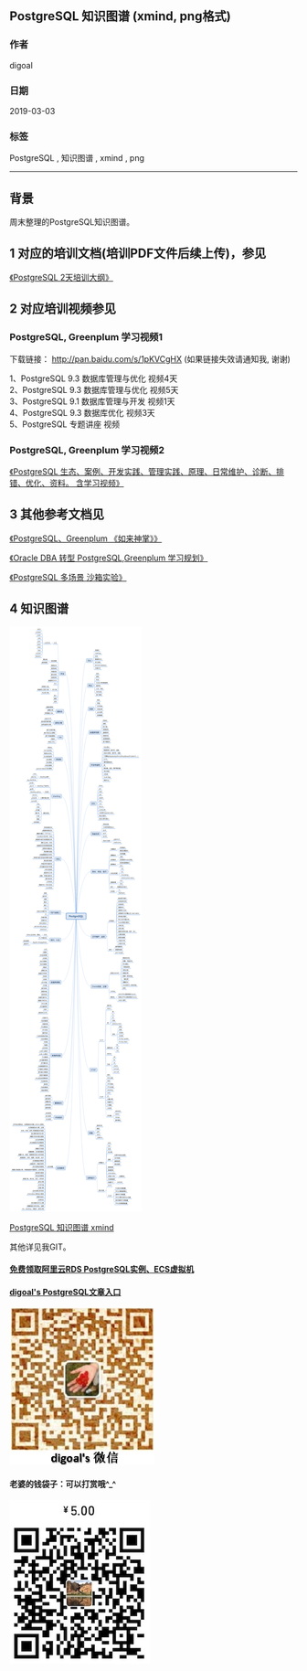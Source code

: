 ## PostgreSQL 知识图谱 (xmind, png格式)  
                                                                     
### 作者                                                                     
digoal                                                                     
                                                                     
### 日期                                                                     
2019-03-03                                                                   
                                                                     
### 标签                                                                     
PostgreSQL , 知识图谱 , xmind , png    
                                                                     
----                                                                     
                                                                     
## 背景      
周末整理的PostgreSQL知识图谱。  
  
## 1 对应的培训文档(培训PDF文件后续上传)，参见  
  
[《PostgreSQL 2天培训大纲》](../201901/20190105_01.md)    
  
## 2 对应培训视频参见  
  
### PostgreSQL, Greenplum 学习视频1    
    
下载链接： http://pan.baidu.com/s/1pKVCgHX   (如果链接失效请通知我, 谢谢)    
    
1、PostgreSQL 9.3 数据库管理与优化 视频4天    
2、PostgreSQL 9.3 数据库管理与优化 视频5天    
3、PostgreSQL 9.1 数据库管理与开发 视频1天    
4、PostgreSQL 9.3 数据库优化 视频3天    
5、PostgreSQL 专题讲座 视频    
    
### PostgreSQL, Greenplum 学习视频2    
    
[《PostgreSQL 生态、案例、开发实践、管理实践、原理、日常维护、诊断、排错、优化、资料。  含学习视频》](../201801/20180121_01.md)   
  
## 3 其他参考文档见  
[《PostgreSQL、Greenplum 《如来神掌》》](../201706/20170601_02.md)       
    
[《Oracle DBA 转型 PostgreSQL,Greenplum 学习规划》](../201804/20180425_01.md)    
  
[《PostgreSQL 多场景 沙箱实验》](../201805/20180524_02.md)    
  
## 4 知识图谱
![pic](20190303_01_pic_001.png)  
  
[PostgreSQL 知识图谱 xmind](20190303_01_doc_001.xmind)  
  
其他详见我GIT。  
    
    
  
  
  
  
  
  
  
  
  
#### [免费领取阿里云RDS PostgreSQL实例、ECS虚拟机](https://free.aliyun.com/ "57258f76c37864c6e6d23383d05714ea")
  
  
#### [digoal's PostgreSQL文章入口](https://github.com/digoal/blog/blob/master/README.md "22709685feb7cab07d30f30387f0a9ae")
  
  
![digoal's weixin](../pic/digoal_weixin.jpg "f7ad92eeba24523fd47a6e1a0e691b59")
  
  
#### 老婆的钱袋子：可以打赏哦^_^  
![wife's weixin ds](../pic/wife_weixin_ds.jpg "acd5cce1a143ef1d6931b1956457bc9f")
  
